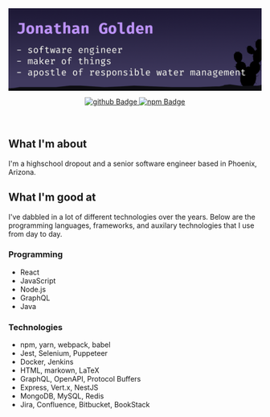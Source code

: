 <div id="header" align="center">
  <img src="https://raw.githubusercontent.com/jongolden/jongolden/main/gh-banner.png" alt="banner that says Jonathan Golden - software engineer, maker of things, and apostle of water management">
  <div id="badges" style="margin-top:10px">
    <a href="https://github.com/jongolden">
        <img src="https://img.shields.io/badge/GitHub-181717?style=for-the-badge&logo=github&logoColor=white" alt="github Badge"/>
    </a>
    <a href="https://www.npmjs.com/~jongolden">
        <img src="https://img.shields.io/badge/npm-CB3837?style=for-the-badge&logo=npm&logoColor=white" alt="npm Badge"/>
    </a>
    </div>
</div>
<br></br>

## What I'm about
I'm a highschool dropout and a senior software engineer based in Phoenix, Arizona.

## What I'm good at
I've dabbled in a lot of different technologies over the years. Below are the programming languages, frameworks, and auxilary technologies that I use from day to day.

### Programming
- React
- JavaScript
- Node.js
- GraphQL
- Java

### Technologies
- npm, yarn, webpack, babel
- Jest, Selenium, Puppeteer
- Docker, Jenkins
- HTML, markown, LaTeX
- GraphQL, OpenAPI, Protocol Buffers
- Express, Vert.x, NestJS
- MongoDB, MySQL, Redis
- Jira, Confluence, Bitbucket, BookStack

